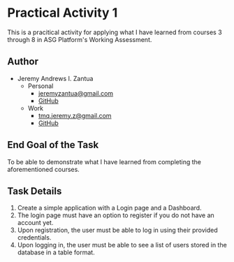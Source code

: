 # Practical Activity 1

This is a pracitical activity for applying what I have learned from courses 3 through 8 in ASG Platform's Working Assessment.

## Author
- Jeremy Andrews I. Zantua
  - Personal
    - [jeremyzantua@gmail.com](mailto:jeremyzantua@gmail.com)
    - [GitHub](https://github.com/Cyphred)
  - Work
    - [tmq.jeremy.z@gmail.com](mailto:tmq.jeremy.z@gmail.com)
    - [GitHub](https://github.com/tmq-jeremy-andrews)

## End Goal of the Task

To be able to demonstrate what I have learned from completing the aforementioned courses.

## Task Details

1. Create a simple application with a Login page and a Dashboard.
2. The login page must have an option to register if you do not have an account yet.
3. Upon registration, the user must be able to log in using their provided credentials.
4. Upon logging in, the user must be able to see a list of users stored in the database in a table format.
